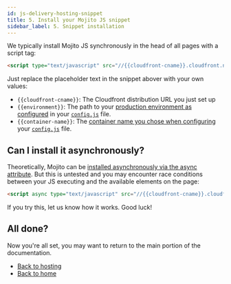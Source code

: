 ```yaml
---
id: js-delivery-hosting-snippet
title: 5. Install your Mojito JS snippet
sidebar_label: 5. Snippet installation
---
```


We typically install Mojito JS synchronously in the head of all pages with a script tag:

```html
<script type="text/javascript" src="//{{cloudfront-cname}}.cloudfront.net/{{environment}}/{{container-name}}.js"></script>
```

Just replace the placeholder text in the snippet abover with your own values:

 * `{{cloudfront-cname}}`: The Cloudfront distribution URL you just set up
 * `{{environment}}`: The path to your [production environment as configured](js-delivery-hosting-build-script.md) in your [`config.js`](https://github.com/mint-metrics/mojito-js-delivery/blob/master/config.js) file.
 * `{{container-name}}`: The [container name you chose when configuring](js-delivery-hosting-build-script.md) your [`config.js`](https://github.com/mint-metrics/mojito-js-delivery/blob/master/config.js) file.


## Can I install it asynchronously?

Theoretically, Mojito can be [installed asynchronously via the async attribute](https://www.w3schools.com/tags/att_script_async.asp). But this is untested and you may encounter race conditions between your JS executing and the available elements on the page:

```html
<script async type="text/javascript" src="//{{cloudfront-cname}}.cloudfront.net/{{environment}}/{{container-name}}.js"></script>
```

If you try this, let us know how it works. Good luck!


## All done?

Now you're all set, you may want to return to the main portion of the documentation.

 * [Back to hosting](js-delivery-hosting.md)
 * [Back to home](js-delivery-intro.md)
